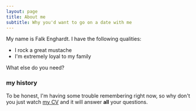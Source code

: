 ```yaml
---
layout: page
title: About me
subtitle: Why you'd want to go on a date with me
---
```


My name is Falk Enghardt. I have the following qualities:

- I rock a great mustache
- I'm extremely loyal to my family

What else do you need?

### my history

To be honest, I'm having some trouble remembering right now, so why don't you just watch [my CV](https://falkzone.github.io/file/cv.pdf) and it will answer **all** your questions.
